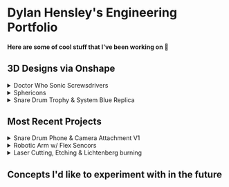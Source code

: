 # Dylan Hensley's Engineering Portfolio
#### Here are some of cool stuff that I've been working on 🙂

## 3D Designs via Onshape
<details><summary>Doctor Who Sonic Screwsdrivers</summary>
<img src="Doctor Who.png" width="1000">
</details>
<details><summary>Sphericons</summary>
<img src="Sphericons.png" width="1000">
</details>
<details><summary>Snare Drum Trophy & System Blue Replica</summary>
<img src="Snare Drum.png" width="1000">
</details>

## Most Recent Projects
<details><summary>Snare Drum Phone & Camera Attachment V1</summary>
<img src="Snare Attachment.png" width="500">
</details>
<details><summary>Robotic Arm w/ Flex Sencors</summary>
<img src="Robotic Arm.png" width="500">
</details>
<details><summary>Laser Cutting, Etching & Lichtenberg burning</summary>
<img src="Laser Cutter.jpg" width="750">
</details>

## Concepts I'd like to experiment with in the future
